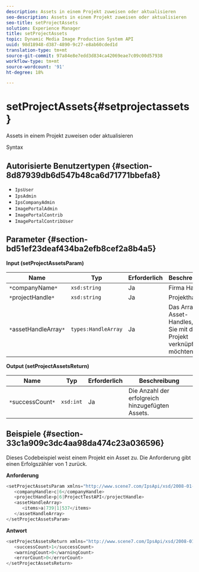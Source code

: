 ```yaml
---
description: Assets in einem Projekt zuweisen oder aktualisieren
seo-description: Assets in einem Projekt zuweisen oder aktualisieren
seo-title: setProjectAssets
solution: Experience Manager
title: setProjectAssets
topic: Dynamic Media Image Production System API
uuid: 98d18948-d387-4890-9c27-e8ab60cded1d
translation-type: tm+mt
source-git-commit: 97a84e8e7edd3d834ca42069eae7c09c00d57938
workflow-type: tm+mt
source-wordcount: '91'
ht-degree: 18%

---
```



# setProjectAssets{#setprojectassets}

Assets in einem Projekt zuweisen oder aktualisieren

Syntax

## Autorisierte Benutzertypen {#section-8d87939db6d547b48ca6d71771bbefa8}

* `IpsUser`
* `IpsAdmin`
* `IpsCompanyAdmin`
* `ImagePortalAdmin`
* `ImagePortalContrib`
* `ImagePortalContribUser`

## Parameter {#section-bd51ef23deaf434ba2efb8cef2a8b4a5}

**Input (setProjectAssetsParam)**

| Name | Typ | Erforderlich | Beschreibung |
|---|---|---|---|
| `*`companyName`*` | `xsd:string` | Ja | Firma Handle. |
| `*`projectHandle`*` | `xsd:string` | Ja | Projekthandle. |
| `*`assetHandleArray`*` | `types:HandleArray` | Ja | Das Array der Asset-Handles, die Sie mit dem Projekt verknüpfen möchten. |

**Output (setProjectAssetsReturn)**

| Name | Typ | Erforderlich | Beschreibung |
|---|---|---|---|
| `*`successCount`*` | `xsd:int` | Ja | Die Anzahl der erfolgreich hinzugefügten Assets. |

## Beispiele {#section-33c1a909c3dc4aa98da474c23a036596}

Dieses Codebeispiel weist einem Projekt ein Asset zu. Die Anforderung gibt einen Erfolgszähler von 1 zurück.

**Anforderung**

```java
<setProjectAssetsParam xmlns="http://www.scene7.com/IpsApi/xsd/2008-01-15">
   <companyHandle>c|6</companyHandle>
   <projectHandle>p|6|ProjectTestAPI</projectHandle>
   <assetHandleArray>
      <items>a|739|1|537</items>
   </assetHandleArray>
</setProjectAssetsParam>
```

**Antwort**

```java
<setProjectAssetsReturn xmlns="http://www.scene7.com/IpsApi/xsd/2008-01-15">
   <successCount>1</successCount>
   <warningCount>0</warningCount>
   <errorCount>0</errorCount>
</setProjectAssetsReturn>
```

